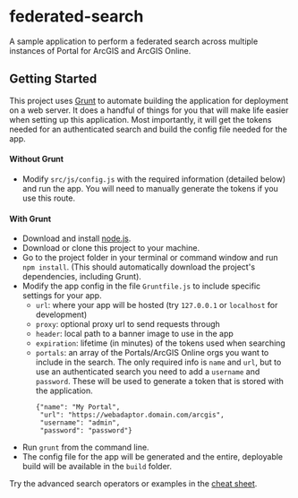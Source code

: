 # federated-search
A sample application to perform a federated search across multiple instances of Portal for ArcGIS and ArcGIS Online.

## Getting Started
This project uses [Grunt](http://gruntjs.com/) to automate building the application for deployment on a web server. It does a handful of things for you that will make life easier when setting up this application. Most importantly, it will get the tokens needed for an authenticated search and build the config file needed for the app.
#### Without Grunt
  * Modify  `src/js/config.js` with the required information (detailed below) and run the app. You will need to manually generate the tokens if you use this route. 

#### With Grunt
  * Download and install [node.js](http://nodejs.org/).
  * Download or clone this project to your machine.
  * Go to the project folder in your terminal or command window and run `npm install`. (This should automatically download the project's dependencies, including Grunt).
  * Modify the app config in the file `Gruntfile.js` to include specific settings for your app.
    * `url`: where your app will be hosted (try `127.0.0.1` or `localhost` for development)
    * `proxy`: optional proxy url to send requests through
    * `header`: local path to a banner image to use in the app
    * `expiration`: lifetime (in minutes) of the tokens used when searching
    * `portals`: an array of the Portals/ArcGIS Online orgs you want to include in the search. The only required info is `name` and `url`, but to use an authenticated search you need to add a `username` and `password`. These will be used to generate a token that is stored with the application.
      ```
      {"name": "My Portal",
       "url": "https://webadaptor.domain.com/arcgis",
       "username": "admin",
       "password": "password"}
      ```
  * Run `grunt` from the command line.
  * The config file for the app will be generated and the entire, deployable build will be available in the `build` folder.

Try the advanced search operators or examples in the [cheat sheet](search-cheat-sheet.md).